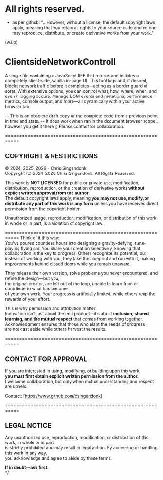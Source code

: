 # All rights reserved.
- as per github: 
  "...However, without a license, the default copyright laws apply, meaning that you retain all rights to your source code and no one may reproduce, distribute, or create derivative works from your work."
  

(w.i.p) 
# ClientsideNetworkControll

   A single file containing a JavaScript IIFE that returns and initiates a completely client-side,
   vanilla in-page UI. This tool logs and, if desired, blocks network traffic before it completes—acting
   as a border guard of sorts. With extensive options, you can control what, how, where, when, and even
   if logging occurs. Manage DOM events and mutations, performance metrics, console output, and more—all
   dynamically within your active browser tab.

   -- This is an obsolete draft copy of the complete code from a previous point in time and state.
   -- It does work when ran in the document browser scope.. however you get it there ;)
   Please contact for collaboration.

   ===========================================================
   ## COPYRIGHT & RESTRICTIONS

   © 2024, 2025, 2026 - Chris Singendonk  
   Copyright (c) 2024-2026 Chris Singendonk. All Rights Reserved.  

   This work is **NOT LICENSED** for public or private use, modification, distribution, reproduction,
   or the creation of derivative works **without explicit written approval from the author**.  
   The default copyright laws apply, meaning **you may not use, modify, or distribute any part of this work
   in any form** unless you have received direct permission from the copyright holder.  

   Unauthorized usage, reproduction, modification, or distribution of this work, in whole or in part,
   is a violation of copyright law.  

   ===========================================================
   Think of it this way:  
   You’ve poured countless hours into designing a gravity-defying, tune-playing flying car.
   You share your creation selectively, knowing that collaboration is the key to progress.
   Others recognize its potential, but instead of working with you, they take the blueprint and run with it,
   making improvements behind closed doors while you remain unaware.  

   They release their own version, solve problems you never encountered, and refine the design—but you,  
   the original creator, are left out of the loop, unable to learn from or contribute to what has become  
   of your own work. Your progress is artificially limited, while others reap the rewards of your effort.  

   This is why permission and attribution matter:  
   Innovation isn’t just about the end product—it’s about **inclusion, shared learning, and the mutual respect**
   that comes from working together. Acknowledgment ensures that those who plant the seeds of progress  
   are not cast aside while others harvest the results.  

   ===========================================================
   ## CONTACT FOR APPROVAL

   If you are interested in using, modifying, or building upon this work,  
   **you must first obtain explicit written permission from the author.**  
   I welcome collaboration, but only when mutual understanding and respect are upheld.  

   Contact: [https://www.github.com/csingendonk]  

   ===========================================================
   ## LEGAL NOTICE  

   Any unauthorized use, reproduction, modification, or distribution of this work, in whole or in part,  
   is strictly prohibited and may result in legal action. By accessing or handling this work in any way,  
   you acknowledge and agree to abide by these terms.  

   **If in doubt—ask first.**  
*/
